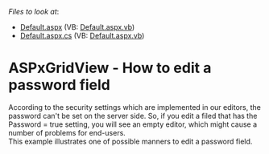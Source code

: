 <!-- default file list -->
*Files to look at*:

* [Default.aspx](./CS/WebSite/Default.aspx) (VB: [Default.aspx.vb](./VB/WebSite/Default.aspx.vb))
* [Default.aspx.cs](./CS/WebSite/Default.aspx.cs) (VB: [Default.aspx.vb](./VB/WebSite/Default.aspx.vb))
<!-- default file list end -->
# ASPxGridView - How to edit a password field


<p>According to the security settings which are implemented in our editors, the password can't be set on the server side. So, if you edit a filed that has the Password = true setting, you will see an empty editor, which might cause a number of problems for end-users.<br />
This example illustrates one of possible manners to edit a password field.</p>

<br/>


